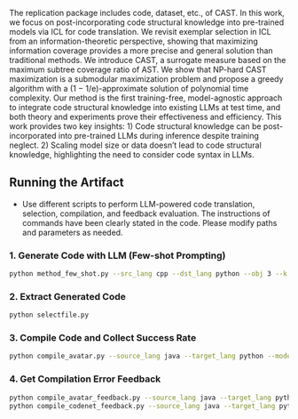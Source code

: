 The replication package includes code, dataset, etc., of CAST. In this work, we focus on post-incorporating code structural knowledge into pre-trained models via ICL for code translation. We revisit exemplar selection in ICL from an information-theoretic perspective, showing that maximizing information coverage provides a more precise and general solution than traditional methods. We introduce CAST, a surrogate measure based on the maximum subtree coverage ratio of AST. We show that NP-hard CAST maximization is a submodular maximization problem and propose a greedy algorithm with a (1 − 1/e)-approximate solution of polynomial time complexity. Our method is the first training-free, model-agnostic approach to integrate code structural knowledge into existing LLMs at test time, and both theory and experiments prove their effectiveness and efficiency. This work provides two key insights: 1) Code structural knowledge can be post-incorporated into pre-trained LLMs during inference despite training neglect. 2) Scaling model size or data doesn’t lead to code structural knowledge, highlighting the need to consider code syntax in LLMs.

        
## Running the Artifact

* Use different scripts to perform LLM-powered code translation, selection, compilation, and feedback evaluation. The instructions of commands have been clearly stated in the code. Please modify paths and parameters as needed.

### 1. Generate Code with LLM (Few-shot Prompting)
```bash
python method_few_shot.py --src_lang cpp --dst_lang python --obj 3 --k 10 --model_name qwen2:7b --shots 5 --round 2 --selection [ICL strategy] --shortname qwen7b
```

### 2. Extract Generated Code
```bash
python selectfile.py
```

### 3. Compile Code and Collect Success Rate
```bash
python compile_avatar.py --source_lang java --target_lang python --model qwen7b --shots 5 --selection random --report_dir ./report
```

### 4. Get Compilation Error Feedback
```bash
python compile_avatar_feedback.py --source_lang java --target_lang python --model qwen2.5 --shots 0 --selection none --report_dir ./report --attempt 1
python compile_codenet_feedback.py --source_lang java --target_lang python --model llama3.1 --shots 0 --selection COT --report_dir ./report --attempt 1
```
